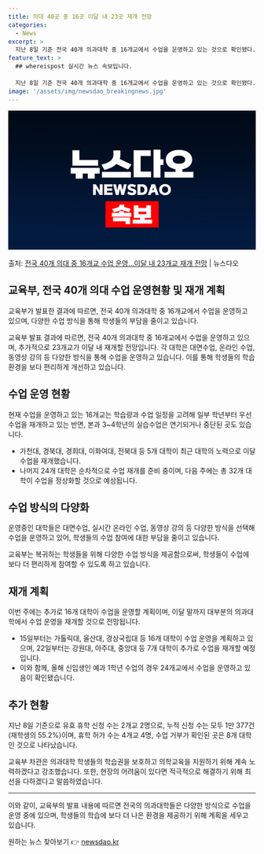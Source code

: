 ```yaml
---
title: 의대 40곳 중 16곳 이달 내 23곳 재개 전망
categories:
  - News
excerpt: >
  지난 8일 기준 전국 40개 의과대학 중 16개교에서 수업을 운영하고 있는 것으로 확인됐다. 이 중 가천대,…
feature_text: >
  ## whereispost 실시간 뉴스 속보입니다.

  지난 8일 기준 전국 40개 의과대학 중 16개교에서 수업을 운영하고 있는 것으로 확인됐다. 이 중 가천대,…
image: '/assets/img/newsdao_breakingnews.jpg'
---
```


![뉴스다오 속보](/assets/img/newsdao_breakingnews.jpg)

<p>출처: <a href="https://newsdao.kr/3557" rel="dofollow">전국 40개 의대 중 16개교 수업 운영…이달 내 23개교 재개 전망</a> | 뉴스다오</p>

<h2 data-ke-size="size26">교육부, 전국 40개 의대 수업 운영현황 및 재개 계획</h2>
교육부가 발표한 결과에 따르면, 전국 40개 의과대학 중 16개교에서 수업을 운영하고 있으며, 다양한 수업 방식을 통해 학생들의 부담을 줄이고 있습니다.

<p data-ke-size="size16">교육부 발표 결과에 따르면, 전국 40개 의과대학 중 16개교에서 수업을 운영하고 있으며, 추가적으로 23개교가 이달 내 재개할 전망입니다. 각 대학은 대면수업, 온라인 수업, 동영상 강의 등 다양한 방식을 통해 수업을 운영하고 있습니다. 이를 통해 학생들의 학습 환경을 보다 편리하게 개선하고 있습니다.</p>

<h2 data-ke-size="size24">수업 운영 현황</h2>
현재 수업을 운영하고 있는 16개교는 학습량과 수업 일정을 고려해 일부 학년부터 우선 수업을 재개하고 있는 반면, 본과 3~4학년의 실습수업은 연기되거나 중단된 곳도 있습니다.

<ul>
<li>가천대, 경북대, 경희대, 이화여대, 전북대 등 5개 대학이 최근 대학의 노력으로 이달 수업을 재개했습니다.</li>
<li>나머지 24개 대학은 순차적으로 수업 재개를 준비 중이며, 다음 주에는 총 32개 대학이 수업을 정상화할 것으로 예상됩니다.</li>
</ul>

<h2 data-ke-size="size24">수업 방식의 다양화</h2>
운영중인 대학들은 대면수업, 실시간 온라인 수업, 동영상 강의 등 다양한 방식을 선택해 수업을 운영하고 있어, 학생들의 수업 참여에 대한 부담을 줄이고 있습니다.

<p data-ke-size="size16">교육부는 복귀하는 학생들을 위해 다양한 수업 방식을 제공함으로써, 학생들이 수업에 보다 더 편리하게 참여할 수 있도록 하고 있습니다.</p>

<h2 data-ke-size="size24">재개 계획</h2>
이번 주에는 추가로 16개 대학이 수업을 운영할 계획이며, 이달 말까지 대부분의 의과대학에서 수업 운영을 재개할 것으로 전망됩니다.

<ul>
<li>15일부터는 가톨릭대, 울산대, 경상국립대 등 16개 대학이 수업 운영을 계획하고 있으며, 22일부터는 강원대, 아주대, 중앙대 등 7개 대학이 추가로 수업을 재개할 예정입니다.</li>
<li>이와 함께, 올해 신입생인 예과 1학년 수업의 경우 24개교에서 수업을 운영하고 있음이 확인됐습니다.</li>
</ul>

<h2 data-ke-size="size24">추가 현황</h2>
지난 8일 기준으로 유효 휴학 신청 수는 2개교 2명으로, 누적 신청 수는 모두 1만 377건(재학생의 55.2%)이며, 휴학 허가 수는 4개교 4명, 수업 거부가 확인된 곳은 8개 대학인 것으로 나타났습니다.

<p data-ke-size="size16">교육부 차관은 의과대학 학생들의 학습권을 보호하고 의학교육을 지원하기 위해 계속 노력하겠다고 강조했습니다. 또한, 현장의 어려움이 있다면 적극적으로 해결하기 위해 최선을 다하겠다고 말씀하였습니다.</p>

<hr>

이와 같이, 교육부의 발표 내용에 따르면 전국의 의과대학들은 다양한 방식으로 수업을 운영 중에 있으며, 학생들의 학습에 보다 더 나은 환경을 제공하기 위해 계획을 세우고 있습니다. 

원하는 뉴스 찾아보기 👉 <a href="https://newsdao.kr" rel="dofollow">newsdao.kr</a>


